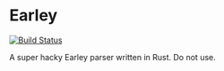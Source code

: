 # Earley

[![Build Status](https://travis-ci.org/jnicklas/earley.svg?branch=master)](https://travis-ci.org/jnicklas/earley)

A super hacky Earley parser written in Rust. Do not use.
